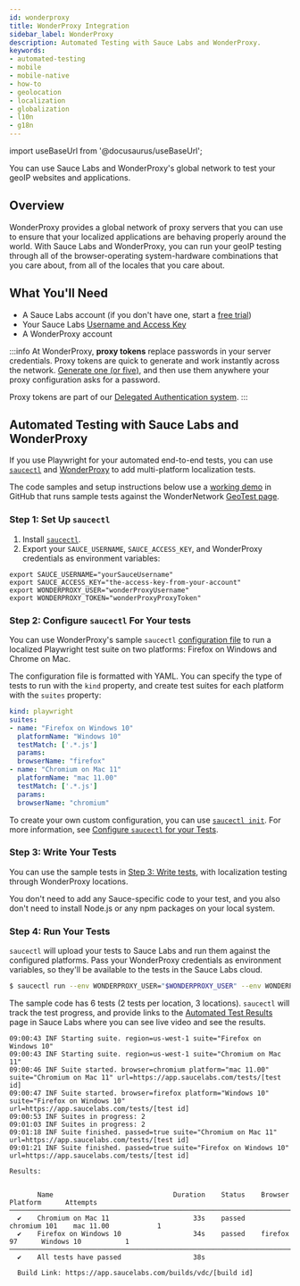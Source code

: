 ```yaml
---
id: wonderproxy
title: WonderProxy Integration
sidebar_label: WonderProxy
description: Automated Testing with Sauce Labs and WonderProxy.
keywords:
- automated-testing
- mobile
- mobile-native
- how-to
- geolocation
- localization
- globalization
- l10n
- g18n
---
```


import useBaseUrl from '@docusaurus/useBaseUrl';

You can use Sauce Labs and WonderProxy's global network to test your geoIP websites and applications.

## Overview

WonderProxy provides a global network of proxy servers that you can use to ensure that your localized applications are behaving properly around the world. With Sauce Labs and WonderProxy, you can run your geoIP testing through all of the browser-operating system-hardware combinations that you care about, from all of the locales that you care about.

## What You'll Need

- A Sauce Labs account (if you don't have one, start a [free trial](https://saucelabs.com/sign-up))
- Your Sauce Labs [Username and Access Key](https://app.saucelabs.com/user-settings)
- A WonderProxy account

:::info
At WonderProxy, **proxy tokens** replace passwords in your server credentials. Proxy tokens are quick to generate and work instantly across the network. [Generate one (or five)](https://wonderproxy.com/my/settings#proxy-tokens), and then use them anywhere your proxy configuration asks for a password.

Proxy tokens are part of our [Delegated Authentication system](https://wonderproxy.com/features/delegated-authentication).
:::

## Automated Testing with Sauce Labs and WonderProxy

If you use Playwright for your automated end-to-end tests, you can use [`saucectl`](/dev/cli/saucectl/) and [WonderProxy](https://wonderproxy.com/) to add multi-platform localization tests.

The code samples and setup instructions below use a [working demo](https://github.com/WonderNetwork/locale-testing-demo/tree/main/saucelabs/playwright) in GitHub that runs sample tests against the WonderNetwork [GeoTest page](https://wondernetwork.com/geotest).

### Step 1: Set Up `saucectl`

1. Install [`saucectl`](/dev/cli/saucectl/#installing-saucectl).
2. Export your `SAUCE_USERNAME`, `SAUCE_ACCESS_KEY`, and WonderProxy credentials as environment variables:

```properties
export SAUCE_USERNAME="yourSauceUsername"
export SAUCE_ACCESS_KEY="the-access-key-from-your-account"
export WONDERPROXY_USER="wonderProxyUsername"
export WONDERPROXY_TOKEN="wonderProxyProxyToken"
```

### Step 2: Configure `saucectl` For Your tests

You can use WonderProxy's sample `saucectl` [configuration file](https://github.com/WonderNetwork/locale-testing-demo/blob/main/saucelabs/playwright/.sauce/config.yml) to run a localized Playwright test suite on two platforms: Firefox on Windows and Chrome on Mac.

The configuration file is formatted with YAML. You can specify the type of tests to run with the `kind` property, and create test suites for each platform with the `suites` property:

```yaml
kind: playwright
suites:
- name: "Firefox on Windows 10"
  platformName: "Windows 10"
  testMatch: ['.*.js']
  params:
  browserName: "firefox"
- name: "Chromium on Mac 11"
  platformName: "mac 11.00"
  testMatch: ['.*.js']
  params:
  browserName: "chromium"
```

To create your own custom configuration, you can use [`saucectl init`](/dev/cli/saucectl/init/). For more information, see [Configure `saucectl` for your Tests](/dev/cli/saucectl/#configure-saucectl-for-your-tests).

### Step 3: Write Your Tests

You can use the sample tests in [Step 3: Write tests](https://wonderproxy.com/docs/devs/guides/globalize-your-testing-with-playwright#step-3), with localization testing through WonderProxy locations.

You don't need to add any Sauce-specific code to your test, and you also don't need to install Node.js or any npm packages on your local system.

### Step 4: Run Your Tests

`saucectl` will upload your tests to Sauce Labs and run them against the configured platforms. Pass your WonderProxy credentials as environment variables, so they'll be available to the tests in the Sauce Labs cloud.

```bash
$ saucectl run --env WONDERPROXY_USER="$WONDERPROXY_USER" --env WONDERPROXY_TOKEN="$WONDERPROXY_TOKEN"
```

The sample code has 6 tests (2 tests per location, 3 locations). `saucectl` will track the test progress, and provide links to the [Automated Test Results](https://app.saucelabs.com/dashboard/tests/vdc) page in Sauce Labs where you can see live video and see the results.

```logcatfilter
09:00:43 INF Starting suite. region=us-west-1 suite="Firefox on Windows 10"
09:00:43 INF Starting suite. region=us-west-1 suite="Chromium on Mac 11"
09:00:46 INF Suite started. browser=chromium platform="mac 11.00" suite="Chromium on Mac 11" url=https://app.saucelabs.com/tests/[test id]
09:00:47 INF Suite started. browser=firefox platform="Windows 10" suite="Firefox on Windows 10" url=https://app.saucelabs.com/tests/[test id]
09:00:53 INF Suites in progress: 2
09:01:03 INF Suites in progress: 2
09:01:18 INF Suite finished. passed=true suite="Chromium on Mac 11" url=https://app.saucelabs.com/tests/[test id]
09:01:21 INF Suite finished. passed=true suite="Firefox on Windows 10" url=https://app.saucelabs.com/tests/[test id]

Results:


       Name                              Duration    Status    Browser         Platform      Attempts
───────────────────────────────────────────────────────────────────────────────────────────────────────
  ✔    Chromium on Mac 11                     33s    passed    chromium 101    mac 11.00            1
  ✔    Firefox on Windows 10                  34s    passed    firefox 97      Windows 10           1
───────────────────────────────────────────────────────────────────────────────────────────────────────
  ✔    All tests have passed                  38s

  Build Link: https://app.saucelabs.com/builds/vdc/[build id]
```
